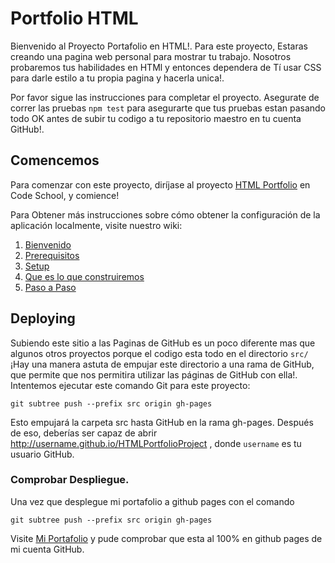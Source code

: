 # Portfolio HTML

Bienvenido al Proyecto Portafolio en HTML!. Para este proyecto, Estaras creando una pagina web personal para mostrar tu trabajo. Nosotros probaremos tus habilidades en HTMl y entonces dependera de Tí usar CSS para darle estilo a tu propia pagina y hacerla unica!.

Por favor sigue las instrucciones para completar el proyecto. Asegurate de correr las pruebas ```npm test``` para asegurarte que tus pruebas estan pasando todo OK antes de subir tu codigo a tu repositorio maestro en tu cuenta GitHub!.

## Comencemos

Para comenzar con este proyecto, diríjase al proyecto [HTML Portfolio](#) en Code School, y comience!

Para Obtener más instrucciones sobre cómo obtener la configuración de la aplicación localmente, visite nuestro wiki:

1. [Bienvenido](https://github.com/codeschool/project-html-portfolio/wiki)
2. [Prerequisitos](https://github.com/codeschool/project-html-portfolio/wiki/Prerequisites)
3. [Setup](https://github.com/codeschool/project-html-portfolio/wiki/Setup)
4. [Que es lo que construiremos](https://github.com/codeschool/project-html-portfolio/wiki/What-we'll-build)
5. [Paso a Paso](https://github.com/codeschool/project-html-portfolio/wiki/Step-by-step)


## Deploying

Subiendo este sitio a las Paginas de GitHub es un poco diferente mas que algunos otros proyectos porque el codigo esta todo en el directorio ```src/``` ¡Hay una manera astuta de empujar este directorio a una rama de GitHub, que permite que nos permitira utilizar las páginas de GitHub con ella!. Intentemos ejecutar este comando Git para este proyecto:

``` git subtree push --prefix src origin gh-pages ```

Esto empujará la carpeta src hasta GitHub en la rama gh-pages. Después de eso, deberías ser capaz de abrir http://username.github.io/HTMLPortfolioProject , donde ```username``` es tu usuario GitHub.

### Comprobar Despliegue.

Una vez que desplegue mi portafolio a github pages con el comando

```git subtree push --prefix src origin gh-pages```

Visite [Mi Portafolio] y pude comprobar que esta al 100% en github pages de mi cuenta GitHub.


<!-- Referencias -->
[Mi Portafolio]:(http://zamudpoe.github.io/HTMLPortfolioProject)
